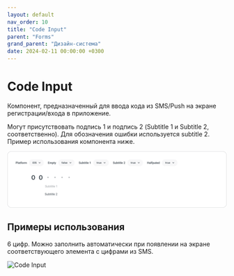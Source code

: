```yaml
---
layout: default
nav_order: 10
title: "Code Input"
parent: "Forms"
grand_parent: "Дизайн-система"
date: 2024-02-11 00:00:00 +0300
---
```


# Code Input

Компонент, предназначенный для ввода кода из SMS/Push на экране регистрации/входа в приложение.

Могут присутствовать подпись 1 и подпись 2 (Subtitle 1 и Subtitle 2, соответственно).
Для обозначения ошибки используется subtitle 2. Пример использования компонента ниже.

![Code Input](/assets/images/design/forms/code-input/frame1.png)

## Примеры использования

6 цифр. Можно заполнить автоматически при появлении на экране соответствующего элемента с цифрами из SMS.

![Code Input](/assets/images/design/froms/code-input/frame2.png)

